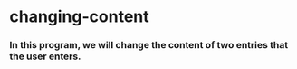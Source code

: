 # changing-content
<h3>In this program, we will change the content of two entries that the user enters.</h3>

